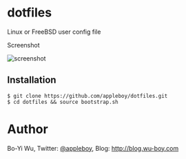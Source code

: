 # dotfiles

Linux or FreeBSD user config file

Screenshot

<img src="https://raw.github.com/appleboy/dotfiles/master/screenshot.png" alt="screenshot" />

## Installation

```
$ git clone https://github.com/appleboy/dotfiles.git
$ cd dotfiles && source bootstrap.sh
```

# Author

Bo-Yi Wu, Twitter: [@appleboy](http://twitter.com/appleboy "Twitter"), Blog: http://blog.wu-boy.com
